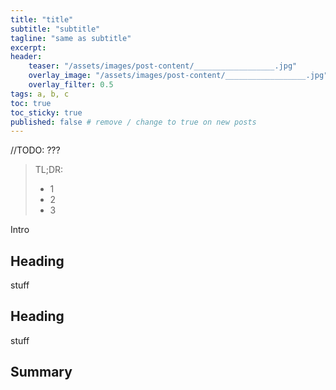 ```yaml
---
title: "title"
subtitle: "subtitle"
tagline: "same as subtitle"
excerpt: 
header:
    teaser: "/assets/images/post-content/__________________.jpg"
    overlay_image: "/assets/images/post-content/__________________.jpg"
    overlay_filter: 0.5
tags: a, b, c
toc: true
toc_sticky: true
published: false # remove / change to true on new posts
---
```


//TODO: ???


> TL;DR:
> - 1
> - 2
> - 3

Intro

## Heading

stuff

## Heading

stuff

## Summary
